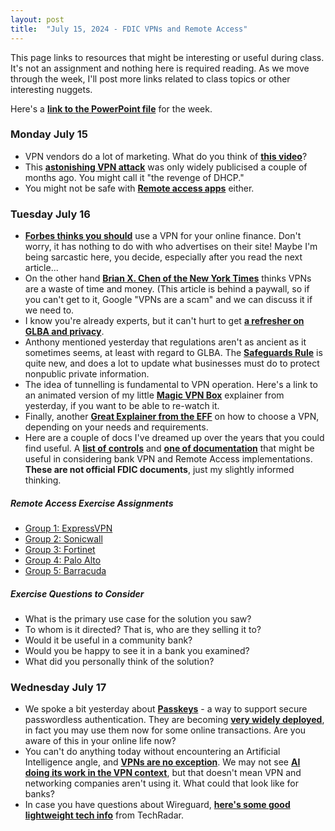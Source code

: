 ```yaml
---
layout: post
title:  "July 15, 2024 - FDIC VPNs and Remote Access"
---
```


This page links to resources that might be interesting or useful during class. It's not an assignment and nothing here is required reading. As we move through the week, I'll post more links related to class topics or other interesting nuggets.

Here's a [**link to the PowerPoint file**](https://class.hillvt.com/assets/FDIC-VPNRA-20240716.pptx) for the week.

### Monday July 15

- VPN vendors do a lot of marketing. What do you think of [**this video**](https://www.youtube.com/watch?v=WVDQEoe6ZWY)?
- This [**astonishing VPN attack**](https://arstechnica.com/security/2024/05/novel-attack-against-virtually-all-vpn-apps-neuters-their-entire-purpose/) was only widely publicised a couple of months ago. You might call it "the revenge of DHCP."
- You might not be safe with [**Remote access apps**](https://www.theregister.com/2024/06/28/teamviewer_network_breach/?td=keepreading) either.

### Tuesday July 16

- [**Forbes thinks you should**](https://www.forbes.com/advisor/business/software/vpn-uses/) use a VPN for your online finance. Don't worry, it has nothing to do with who advertises on their site! Maybe I'm being sarcastic here, you decide, especially after you read the next article...
- On the other hand [**Brian X. Chen of the New York Times**](https://www.nytimes.com/2021/10/06/technology/personaltech/are-vpns-worth-it.html?searchResultPosition=1) thinks VPNs are a waste of time and money. (This article is behind a paywall, so if you can't get to it, Google "VPNs are a scam" and we can discuss it if we need to.
- I know you're already experts, but it can't hurt to get [**a refresher on GLBA and privacy**](https://digitalguardian.com/blog/what-glba-compliance-understanding-data-protection-requirements-gramm-leach-bliley-act).
- Anthony mentioned yesterday that regulations aren't as ancient as it sometimes seems, at least with regard to GLBA. The [**Safeguards Rule**](https://www.ftc.gov/business-guidance/blog/2024/05/safeguards-rule-notification-requirement-now-effect) is quite new, and does a lot to update what businesses must do to protect nonpublic private information.
- The idea of tunnelling is fundamental to VPN operation. Here's a link to an animated version of my little [**Magic VPN Box**](https://boingit.com/fdic/fdic-vpn/MagicVPNs.mp4) explainer from yesterday, if you want to be able to re-watch it. 
- Finally, another [**Great Explainer from the EFF**](https://ssd.eff.org/module/choosing-vpn-thats-right-you) on how to choose a VPN, depending on your needs and requirements.
- Here are a couple of docs I've dreamed up over the years that you could find useful. A [**list of controls**](https://class.hillvt.com/assets/VPNRA-Controls.docx) and [**one of documentation**](https://class.hillvt.com/assets/VPNRA-Docs.docx) that might be useful in considering bank VPN and Remote Access implementations. **These are not official FDIC documents**, just my slightly informed thinking.

##### Remote Access Exercise Assignments

- [Group 1: ExpressVPN](https://www.expressvpn.com/)
- [Group 2: Sonicwall](https://www.sonicwall.com/products/remote-access/)
- [Group 3: Fortinet](https://www.fortinet.com/solutions/enterprise-midsize-business/work-from--anywhere)
- [Group 4: Palo Alto](https://www.paloaltonetworks.com/sase/globalprotect)
- [Group 5: Barracuda](https://www.barracuda.com/products/network-protection/secureedge/zero-trust-access)
  
##### Exercise Questions to Consider

- What is the primary use case for the solution you saw?
- To whom is it directed? That is, who are they selling it to?
- Would it be useful in a community bank?
- Would you be happy to see it in a bank you examined?
- What did you personally think of the solution?

### Wednesday July 17

- We spoke a bit yesterday about [**Passkeys**](https://fidoalliance.org/passkeys/) - a way to support secure passwordless authentication. They are becoming [**very widely deployed**](https://fidoalliance.org/passkeys-directory/), in fact you may use them now for some online transactions. Are you aware of this in your online life now?
- You can't do anything today without encountering an Artificial Intelligence angle, and [**VPNs are no exception**](https://medium.com/@44dying/the-impact-of-ai-on-vpn-security-predictive-threat-detection-and-response-d371a34c71c0). We may not see [**AI doing its work in the VPN context**](https://www.makeuseof.com/how-does-ai-work-in-vpns/), but that doesn't mean VPN and networking companies aren't using it. What could that look like for banks?
- In case you have questions about Wireguard, [**here's some good lightweight tech info**](https://www.techradar.com/vpn/what-is-wireguard) from TechRadar.
